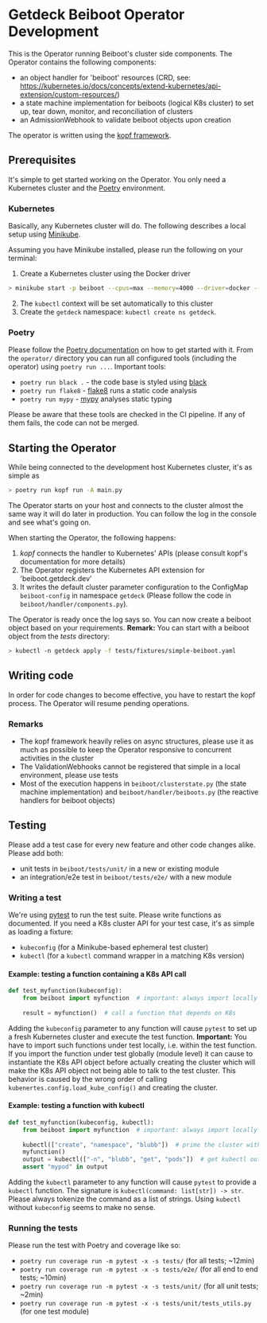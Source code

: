 # Getdeck Beiboot Operator Development
This is the Operator running Beiboot's cluster side components. The Operator
contains the following components:
* an object handler for 'beiboot' resources (CRD, see: https://kubernetes.io/docs/concepts/extend-kubernetes/api-extension/custom-resources/)
* a state machine implementation for beiboots (logical K8s cluster) to set up, tear down, monitor, and reconciliation of clusters
* an AdmissionWebhook to validate beiboot objects upon creation

The operator is written using the [kopf framework](https://github.com/nolar/kopf).

## Prerequisites
It's simple to get started working on the Operator. You only need a Kubernetes cluster and the [Poetry](https://python-poetry.org/) environment.

### Kubernetes
Basically, any Kubernetes cluster will do. The following describes a local setup using [Minikube](https://minikube.sigs.k8s.io/docs/).

Assuming you have Minikube installed, please run the following on your terminal:

1) Create a Kubernetes cluster using the Docker driver
```bash
> minikube start -p beiboot --cpus=max --memory=4000 --driver=docker --addons=default-storageclass storage-provisioner
```
2) The `kubectl` context will be set automatically to this cluster
3) Create the `getdeck` namespace: `kubectl create ns getdeck`.

### Poetry
Please follow the [Poetry documentation](https://python-poetry.org/docs/) on how to get started with it.
From the `operator/` directory you can run all configured tools (including the operator) using `poetry run ...`.
Important tools:
* `poetry run black .` - the code base is styled using [black](https://github.com/psf/black)
* `poetry run flake8` - [flake8](https://flake8.pycqa.org/en/latest/) runs a static code analysis
* `poetry run mypy` - [mypy](https://github.com/python/mypy) analyses static typing

Please be aware that these tools are checked in the CI pipeline. If any of them fails, the code can not be merged.


## Starting the Operator
While being connected to the development host Kubernetes cluster, it's as simple as
```bash
> poetry run kopf run -A main.py
```
The Operator starts on your host and connects to the cluster almost the same way it will do later in production. You
can follow the log in the console and see what's going on.

When starting the Operator, the following happens:
1) _kopf_ connects the handler to Kubernetes' APIs (please consult kopf's documentation for more details)
2) The Operator registers the Kubernetes API extension for 'beiboot.getdeck.dev' 
3) It writes the default cluster parameter configuration to the ConfigMap `beiboot-config` in namespace `getdeck`
(Please follow the code in `beiboot/handler/components.py`).

The Operator is ready once the log says so. You can now create a beiboot object based on your requirements.
**Remark:** You can start with a beiboot object from the _tests_ directory:
```bash
> kubectl -n getdeck apply -f tests/fixtures/simple-beiboot.yaml
```

## Writing code
In order for code changes to become effective, you have to restart the kopf process. The Operator will resume pending
operations.

### Remarks
* The kopf framework heavily relies on async structures, please use it as much as possible to keep the Operator responsive to concurrent activities in the cluster
* The ValidationWebhooks cannot be registered that simple in a local environment, please use tests
* Most of the execution happens in `beiboot/clusterstate.py` (the state machine implementation) and `beiboot/handler/beiboots.py` (the reactive handlers for beiboot objects)

## Testing
Please add a test case for every new feature and other code changes alike. Please add both:
* unit tests in `beiboot/tests/unit/` in a new or existing module
* an integration/e2e test in `beiboot/tests/e2e/` with a new module

### Writing a test
We're using [pytest](https://docs.pytest.org/) to run the test suite. Please write functions as documented.
If you need a K8s cluster API for your test case, it's as simple as loading a fixture:
* `kubeconfig` (for a Minikube-based ephemeral test cluster)
* `kubectl` (for a `kubectl` command wrapper in a matching K8s version)

#### Example: testing a function containing a K8s API call
```python
def test_myfunction(kubeconfig):
    from beiboot import myfunction  # important: always import locally
    
    result = myfunction()  # call a function that depends on K8s  
```
Adding the `kubeconfig` parameter to any function will cause `pytest` to set up a fresh Kubernetes cluster and
execute the test function.
**Important:** You have to import such functions under test locally, i.e. within the test function. If you import the
function under test globally (module level) it can cause to instantiate the K8s API object before actually creating the
cluster which will make the K8s API object not being able to talk to the test cluster. This behavior is caused by the wrong
order of calling `kubenertes.config.load_kube_config()` and creating the cluster.

#### Example: testing a function with kubectl
```python
def test_myfunction(kubeconfig, kubectl):
    from beiboot import myfunction  # important: always import locally
    
    kubectl(["create", "namespace", "blubb"])  # prime the cluster with any kubectl operation
    myfunction()
    output = kubectl(["-n", "blubb", "get", "pods"])  # get kubectl output for assert operations
    assert "mypod" in output
```
Adding the `kubectl` parameter to any function will cause `pytest` to provide a `kubectl` function. The signature
is `kubectl(command: list[str]) -> str`. Please always tokenize the command as a list of strings.
Using `kubectl` without `kubeconfig` seems to make no sense.

### Running the tests
Please run the test with Poetry and coverage like so:
* `poetry run coverage run -m pytest -x -s tests/` (for all tests; ~12min)
* `poetry run coverage run -m pytest -x -s tests/e2e/` (for all end to end tests; ~10min)
* `poetry run coverage run -m pytest -x -s tests/unit/` (for all unit tests; ~2min)
* `poetry run coverage run -m pytest -x -s tests/unit/tests_utils.py` (for one test module)